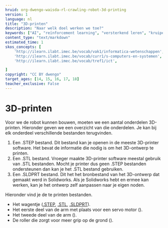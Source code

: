 ```yaml
---
hruid: org-dwengo-waisda-rl-crawling-robot-3d-printing
version: 1
language: nl
title: "3D-printen"
description: "Naar welk doel werken we toe?"
keywords: ["AI", "reïnforcement learning", "versterkend leren", "kruipende robot"]
content_type: "text/markdown"
estimated_time: 1
skos_concepts: [
    'http://ilearn.ilabt.imec.be/vocab/vak1/informatica-wetenschappen', 
    'http://ilearn.ilabt.imec.be/vocab/curr1/s-computers-en-systemen',
    'http://ilearn.ilabt.imec.be/vocab/tref1/ict',

]
copyright: "CC BY dwengo"
target_ages: [14, 15, 16, 17, 18]
teacher_exclusive: False
---
```


# 3D-printen

Voor we de robot kunnen bouwen, moeten we een aantal onderdelen 3D-printen. Hieronder geven we een overzicht van die onderdelen. Je kan bij elk onderdeel verschillende bestanden terugvinden.

1. Een .STEP bestand. Dit bestand kan je openen in de meeste 3D-printer software. Het bevat de informatie die nodig is om het 3D-ontwerp te printen.
2. Een .STL bestand. Vroeger maakte 3D-printer software meestal gebruik van .STL bestanden. Mocht je printer dus geen .STEP bestanden ondersteunen dan kan je het .STL bestand gebruiken.
3. Een .SLDPRT bestand. Dit het het bronbestand van het 3D-ontwerp dat gemaakt werd in Solidworks. Als je Solidworks hebt en ermee kan werken, kan je het ontwerp zelf aanpassen naar je eigen noden.

Hieronder vind je de te printen bestanden.

- Het wagentje ([.STEP](./final_designs/dwengo_kruipende_robot_wielen.STEP), [.STL](./final_designs/dwengo_kruipende_robot_wielen.STL), [.SLDPRT](final_designs/dwengo_kruipende_robot_wielen.SLDPRT)).
- Het eerste deel van de arm met plaats voor een servo motor ().
- Het tweede deel van de arm ().
- De roller die zorgt voor meer grip op de grond ().